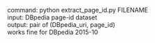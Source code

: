 command: python extract_page_id.py FILENAME  
input: DBpedia page-id dataset  
output: pair of (DBpedia_uri, page_id)  
works fine for DBpedia 2015-10  

